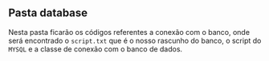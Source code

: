 ## Pasta database

Nesta pasta ficarão os códigos referentes a conexão com o banco, onde será encontrado o `script.txt` que é o nosso rascunho do banco, o script do `MYSQL` e a classe de conexão com o banco de dados.

<!--
##

### 🗂 Estruturação de pastas e arquivos

📁 *Pasta:* name-table <br/>
📄 *Arquivo:* name-table.database.php

<br/>

Exemplo:
<details>
 
  <summary>
    <b> 📁 database </b> 
  </summary>

  <details>
 
  <summary>
    <b> 📁 users-table </b> 
  </summary>

  * 📄 users-table.database.php
  
  </details>
  
</details>
-->